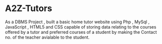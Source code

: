 # A2Z-Tutors
As a DBMS Project , built a basic home tutor website using Php , MySql , JavaScript , HTML5 and CSS capable of storing data relating to the courses offered by a tutor and preferred courses of a student by making the Contact no. of the teacher avialable to the student.
